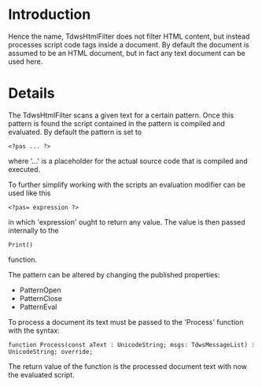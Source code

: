 # Introduction #

Hence the name, TdwsHtmlFilter does not filter HTML content, but instead processes script code tags inside a document. By default the document is assumed to be an HTML document, but in fact any text document can be used here.

# Details #

The TdwsHtmlFilter scans a given text for a certain pattern. Once this pattern is found the script contained in the pattern is compiled and evaluated. By default the pattern is set to
```
<?pas ... ?>
```
where '...' is a placeholder for the actual source code that is compiled and executed.

To further simplify working with the scripts an evaluation modifier can be used like this
```
<?pas= expression ?>
```
in which 'expression' ought to return any value. The value is then passed internally to the
```
Print()
```
function.

The pattern can be altered by changing the published properties:
  * PatternOpen
  * PatternClose
  * PatternEval

To process a document its text must be passed to the 'Process' function with the syntax:
```
function Process(const aText : UnicodeString; msgs: TdwsMessageList) : UnicodeString; override;
```

The return value of the function is the processed document text with now the evaluated script.